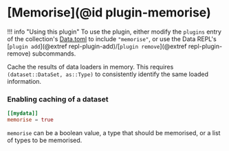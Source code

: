# [Memorise](@id plugin-memorise)

!!! info "Using this plugin"
    To use the plugin, either modify the `plugins` entry of the
    collection's [Data.toml](@extref) to include `"memorise"`, or use the Data
    REPL's [`plugin add`](@extref repl-plugin-add)/[`plugin remove`](@extref
    repl-plugin-remove) subcommands.

Cache the results of data loaders in memory. This requires `(dataset::DataSet, as::Type)` to consistently identify the same loaded information.

### Enabling caching of a dataset

```toml
[[mydata]]
memorise = true
```

`memorise` can be a boolean value, a type that should be memorised, or a list of types to be memorised.



